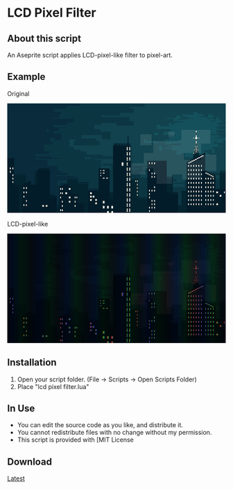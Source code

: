 # LCD Pixel Filter

## About this script

An Aseprite script applies LCD-pixel-like filter to pixel-art.

## Example

Original

![sample-orignal](sample-orignal.png)

LCD-pixel-like

![sample](sample.png)

## Installation

1. Open your script folder. (File -> Scripts -> Open Scripts Folder)
2. Place "lcd pixel filter.lua"

## In Use

- You can edit the source code as you like, and distribute it.
- You cannot redistribute files with no change without my permission.
- This script is provided with [MIT License

## Download

[Latest](https://github.com/Tsukina-7mochi/aseprite-scripts/blob/master/lcd-pixel-filter/lcd%20pixel%20filter.lua)